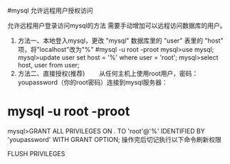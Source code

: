 #mysql 允许远程用户授权访问

允许远程用户登录访问mysql的方法
需要手动增加可以远程访问数据库的用户。

1. 方法一、本地登入mysql，更改 "mysql" 数据库里的 "user" 表里的 "host" 项，将"localhost"改为"%"
#mysql -u root -proot
mysql>use mysql;
mysql>update user set host = '%' where user = 'root';
mysql>select host, user from user;
2. 方法二、直接授权(推荐)
　　从任何主机上使用root用户，密码：youpassword（你的root密码）连接到mysql服务器：
# mysql -u root -proot 
mysql>GRANT ALL PRIVILEGES ON *.* TO 'root'@'%' IDENTIFIED BY 'youpassword' WITH GRANT OPTION;
操作完后切记执行以下命令刷新权限 

FLUSH PRIVILEGES 